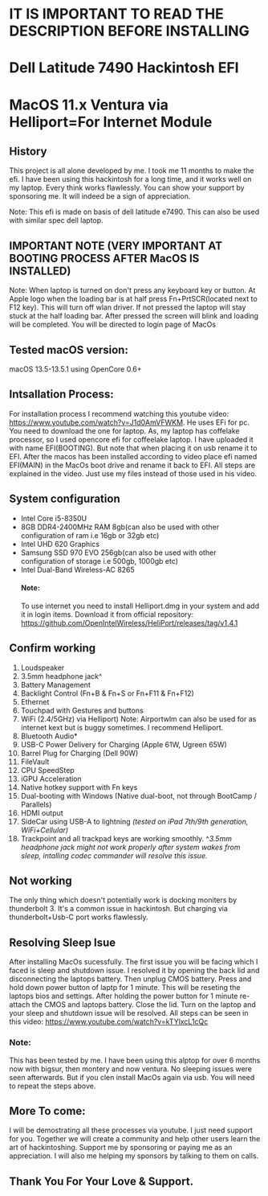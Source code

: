 # IT IS IMPORTANT TO READ THE DESCRIPTION BEFORE INSTALLING
# Dell Latitude 7490 Hackintosh EFI
# MacOS 11.x Ventura via Helliport=For Internet Module

## History
This project is all alone developed by me. I took me 11 months to make the efi.
I have been using this hackintosh for a long time, and it works well on my laptop.
Every think works flawlessly.
You can show your support by sponsoring me. It will indeed be a sign of appreciation.

Note: This efi is made on basis of dell latitude e7490. This can also be used with similar spec dell laptop.

## IMPORTANT NOTE (VERY IMPORTANT AT BOOTING PROCESS AFTER MacOS IS INSTALLED)
Note: When laptop is turned on don't press any keyboard key or button. At Apple logo when the loading bar is at half press Fn+PrtSCR(located next to F12 key).
This will turn off wlan driver. If not pressed the laptop will stay stuck at the half loading bar.
After pressed the screen will blink and loading will be completed. You will be directed to login page of MacOs

## Tested macOS version:
macOS 13.5-13.5.1 using OpenCore 0.6+

## Intsallation Process:
For installation process I recommend watching this youtube video: https://www.youtube.com/watch?v=J1d0AmVFWKM. He uses EFi for pc. You need to download the one for laptop. As, my laptop has coffelake processor, so I used opencore efi for coffeelake laptop. I have uploaded it with name EFI(BOOTING). But note that when placing it on usb rename it to EFI. After the macos has been installed according to video place efi named EFI(MAIN) in the MacOs boot drive and rename it back to EFI. All steps are explained in the video. Just use my files instead of those used in his video.


## System configuration
- Intel Core i5-8350U
- 8GB DDR4-2400MHz RAM 8gb(can also be used with other configuration of ram i.e 16gb or 32gb etc)
- Intel UHD 620 Graphics
- Samsung SSD 970 EVO 256gb(can also be used with other configuration of storage i.e 500gb, 1000gb etc)
- Intel Dual-Band Wireless-AC 8265
  #### Note:
  To use internet you need to install Helliport.dmg in your system and add it in login items.
  Download it from official repository: https://github.com/OpenIntelWireless/HeliPort/releases/tag/v1.4.1

## Confirm working
1) Loudspeaker
2) 3.5mm headphone jack^
4) Battery Management
5) Backlight Control (Fn+B & Fn+S or Fn+F11 & Fn+F12)
6) Ethernet
7) Touchpad with Gestures and buttons
8) WiFi (2.4/5GHz) via Helliport)
Note: Airportwlm can also be used for as internet kext but is buggy sometimes. I recommend Helliport.
9) Bluetooth Audio*
10) USB-C Power Delivery for Charging (Apple 61W, Ugreen 65W)
11) Barrel Plug for Charging (Dell 90W)
12) FileVault
13) CPU SpeedStep
14) iGPU Acceleration
15) Native hotkey support with Fn keys
16) Dual-booting with Windows (Native dual-boot, not through BootCamp / Parallels)
17) HDMI output
18) SideCar using USB-A to lightning _(tested on iPad 7th/9th generation, WiFi+Cellular)_
19) Trackpoint and all trackpad keys are working smoothly.
^_3.5mm headphone jack might not work properly after system wakes from sleep, intalling codec commander will resolve this issue._

## Not working
The only thing which doesn't potentially work is docking moniters by thunderbolt 3.
It's a common issue in hackintosh.
But charging via thunderbolt+Usb-C port works flawlessly.

## Resolving Sleep Isue
After installing MacOs sucessfully. The first issue you will be facing which I faced is sleep and shutdown issue.
I resolved it by opening the back lid and disconnecting the laptops battery. Then unplug CMOS battery. Press and hold down power button of laptp for 1 minute. This will be reseting the laptops bios and settings. After holding the power button for 1 minute re-attach the CMOS and laptops battery. Close the lid. Turn on the laptop and your sleep and shutdown issue will be resolved.
All steps can be seen in this video: https://www.youtube.com/watch?v=kTYlxcL1cQc
### Note:
This has been tested by me. I have been using this alptop for over 6 months now with bigsur, then montery and now ventura. No sleeping issues were seen afterwards. But if you clen install MacOs again via usb. You will need to repeat the steps above.

## More To come:
I will be demostrating all these processes via youtube. I just need support for you. Together we will create a community and help other users learn the art of hackintoshing.
Support me by sponsoring or paying me as an appreciation. 
I will also me helping my sponsors by talking to them on calls.

## Thank You For Your Love & Support.
